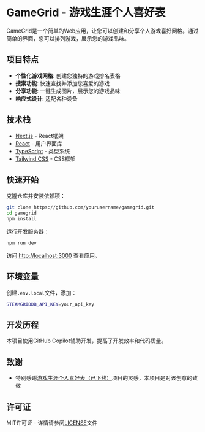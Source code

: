 # GameGrid - 游戏生涯个人喜好表

GameGrid是一个简单的Web应用，让您可以创建和分享个人游戏喜好网格。通过简单的界面，您可以排列游戏，展示您的游戏品味。

## 项目特点

- **个性化游戏网格**: 创建您独特的游戏排名表格
- **搜索功能**: 快速查找并添加您喜爱的游戏
- **分享功能**: 一键生成图片，展示您的游戏品味
- **响应式设计**: 适配各种设备

## 技术栈

- [Next.js](https://nextjs.org/) - React框架
- [React](https://reactjs.org/) - 用户界面库
- [TypeScript](https://www.typescriptlang.org/) - 类型系统
- [Tailwind CSS](https://tailwindcss.com/) - CSS框架

## 快速开始

克隆仓库并安装依赖项：

```bash
git clone https://github.com/yourusername/gamegrid.git
cd gamegrid
npm install
```

运行开发服务器：

```bash
npm run dev
```

访问 [http://localhost:3000](http://localhost:3000) 查看应用。

## 环境变量

创建`.env.local`文件，添加：

```bash
STEAMGRIDDB_API_KEY=your_api_key
```

## 开发历程

本项目使用GitHub Copilot辅助开发，提高了开发效率和代码质量。

## 致谢

- 特别感谢[游戏生涯个人喜好表（已下线）](https://gamegrid.azurewebsites.net)项目的灵感，本项目是对该创意的致敬

## 许可证

MIT许可证 - 详情请参阅[LICENSE](LICENSE)文件
